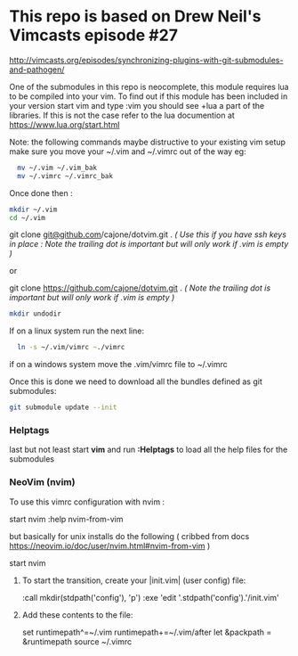 # This repo is based on Drew Neil's Vimcasts episode #27

http://vimcasts.org/episodes/synchronizing-plugins-with-git-submodules-and-pathogen/

One of the submodules in this repo is neocomplete, this module requires lua to be compiled into your vim. 
To find out if this module has been included in your version start vim and type :vim you should see +lua a part of the libraries. 
If this is not the case refer to the lua documention at https://www.lua.org/start.html

Note: the following commands maybe distructive to your existing vim setup make sure you move your
~/.vim and ~/.vimrc out of the way eg:

```zsh
  mv ~/.vim ~/.vim_bak
  mv ~/.vimrc ~/.vimrc_bak
```

Once done then :

```zsh
mkdir ~/.vim
cd ~/.vim
```

git clone git@github.com/cajone/dotvim.git . <i>( Use this if you have ssh keys in place : Note the trailing dot is important but will only work if .vim is empty )</i>

or

git clone https://github.com/cajone/dotvim.git . <i>( Note the trailing dot is important but will only work if .vim is empty )</i>

```zsh
mkdir undodir
```

If on a linux system run the next line:


```zsh
  ln -s ~/.vim/vimrc ~./vimrc
```

if on a windows system move the .vim/vimrc file to ~/.vimrc

Once this is done we need to download all the bundles defined as git submodules:

```zsh
git submodule update --init
```

### Helptags
last but not least start <b>vim</b> and run <b>:Helptags</b> to load all the help files for the submodules


### NeoVim (nvim)
To use this vimrc configuration with nvim :

start nvim
:help nvim-from-vim

but basically for unix installs do the following ( cribbed from docs https://neovim.io/doc/user/nvim.html#nvim-from-vim )

start nvim
1. To start the transition, create your |init.vim| (user config) file:

    :call mkdir(stdpath('config'), 'p')
    :exe 'edit '.stdpath('config').'/init.vim'

2. Add these contents to the file:

    set runtimepath^=~/.vim runtimepath+=~/.vim/after
    let &packpath = &runtimepath
    source ~/.vimrc


